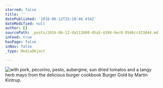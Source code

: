 ```yaml
---
starred: false
title: ''
datePublished: '2016-06-12T15:18:46.434Z'
dateModified: null
author: []
sourcePath: _posts/2016-06-12-da112080-45a5-4398-9ec8-9546cc423044.md
inFeed: true
hasPage: false
inNav: false
_type: MediaObject

---
```

![with pork, pecorino, pesto, aubergine, sun dried tomatos and a tangy herb mayo from the delicious burger cookbook Burger Gold by Martin Kintrup. ](https://the-grid-user-content.s3-us-west-2.amazonaws.com/9f1d9325-abe5-404e-851e-65bdf64f1627.jpg)